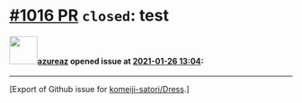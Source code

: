 # [\#1016 PR](https://github.com/komeiji-satori/Dress/pull/1016) `closed`: test

#### <img src="https://avatars.githubusercontent.com/u/36233817?v=4" width="50">[azureaz](https://github.com/azureaz) opened issue at [2021-01-26 13:04](https://github.com/komeiji-satori/Dress/pull/1016):






-------------------------------------------------------------------------------



[Export of Github issue for [komeiji-satori/Dress](https://github.com/komeiji-satori/Dress).]

